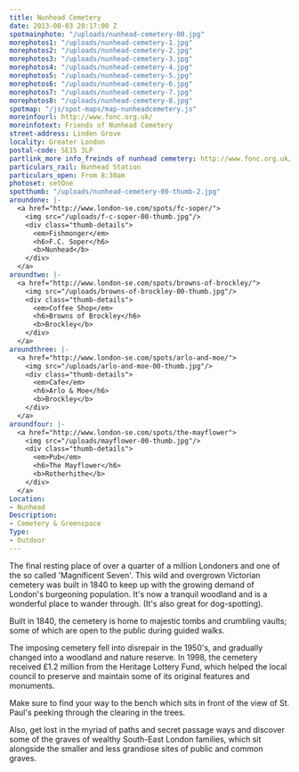 ```yaml
---
title: Nunhead Cemetery
date: 2013-08-03 20:17:00 Z
spotmainphoto: "/uploads/nunhead-cemetery-00.jpg"
morephotos1: "/uploads/nunhead-cemetery-1.jpg"
morephotos2: "/uploads/nunhead-cemetery-2.jpg"
morephotos3: "/uploads/nunhead-cemetery-3.jpg"
morephotos4: "/uploads/nunhead-cemetery-4.jpg"
morephotos5: "/uploads/nunhead-cemetery-5.jpg"
morephotos6: "/uploads/nunhead-cemetery-6.jpg"
morephotos7: "/uploads/nunhead-cemetery-7.jpg"
morephotos8: "/uploads/nunhead-cemetery-8.jpg"
spotmap: "/js/spot-maps/map-nunheadcemetery.js"
moreinfourl: http://www.fonc.org.uk/
moreinfotext: Friends of Nunhead Cemetery
street-address: Linden Grove
locality: Greater London
postal-code: SE15 3LP
partlink_more info_freinds of nunhead cemetery: http://www.fonc.org.uk/
particulars_rail: Nunhead Station
particulars_open: From 8:30am
photoset: setOne
spotthumb: "/uploads/nunhead-cemetery-00-thumb-2.jpg"
aroundone: |-
  <a href="http://www.london-se.com/spots/fc-soper/">
    <img src="/uploads/f-c-soper-00-thumb.jpg"/>
    <div class="thumb-details">
      <em>Fishmonger</em>
      <h6>F.C. Soper</h6>
      <b>Nunhead</b>
    </div>
  </a>
aroundtwo: |-
  <a href="http://www.london-se.com/spots/browns-of-brockley/">
    <img src="/uploads/browns-of-brockley-00-thumb.jpg"/>
    <div class="thumb-details">
      <em>Coffee Shop</em>
      <h6>Browns of Brockley</h6>
      <b>Brockley</b>
    </div>
  </a>
aroundthree: |-
  <a href="http://www.london-se.com/spots/arlo-and-moe/">
    <img src="/uploads/arlo-and-moe-00-thumb.jpg"/>
    <div class="thumb-details">
      <em>Cafe</em>
      <h6>Arlo & Moe</h6>
      <b>Brockley</b>
    </div>
  </a>
aroundfour: |-
  <a href="http://www.london-se.com/spots/the-mayflower">
    <img src="/uploads/mayflower-00-thumb.jpg"/>
    <div class="thumb-details">
      <em>Pub</em>
      <h6>The Mayflower</h6>
      <b>Rotherhithe</b>
    </div>
  </a>
Location:
- Nunhead
Description:
- Cemetery & Greenspace
Type:
- Outdoor
---
```


The final resting place of over a quarter of a million Londoners and one of the so called 'Magnificent Seven'. This wild and overgrown Victorian cemetery was built in 1840 to keep up with the growing demand of London's burgeoning population. It's now a tranquil woodland and is a wonderful place to wander through. (It's also great for dog-spotting).

Built in 1840, the cemetery is home to majestic tombs and crumbling vaults; some of which are open to the public during guided walks. 

The imposing cemetery fell into disrepair in the 1950's, and gradually changed into a woodland and nature reserve. In 1998, the cemetery received £1.2 million from the Heritage Lottery Fund, which helped the local council to preserve and maintain some of its original features and monuments.

Make sure to find your way to the bench which sits in front of the view of St. Paul's peeking through the clearing in the trees.

Also, get lost in the myriad of paths and secret passage ways and discover some of the graves of wealthy South-East London families, which sit alongside the smaller and less grandiose sites of public and common graves.
